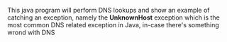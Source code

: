 This java program will perform DNS lookups and show an example of catching an exception, namely the **UnknownHost** exception which is the most common DNS related exception in Java, in-case there's something wrond with DNS
